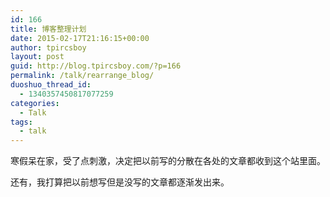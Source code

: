```yaml
---
id: 166
title: 博客整理计划
date: 2015-02-17T21:16:15+00:00
author: tpircsboy
layout: post
guid: http://blog.tpircsboy.com/?p=166
permalink: /talk/rearrange_blog/
duoshuo_thread_id:
  - 1340357450817077259
categories:
  - Talk
tags:
  - talk
---
```

寒假呆在家，受了点刺激，决定把以前写的分散在各处的文章都收到这个站里面。

还有，我打算把以前想写但是没写的文章都逐渐发出来。